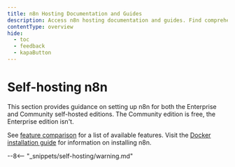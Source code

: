 ```yaml
---
title: n8n Hosting Documentation and Guides
description: Access n8n hosting documentation and guides. Find comprehensive resources to help you set up and manage your self-hosted n8n instances.
contentType: overview
hide:
  - toc
  - feedback
  - kapaButton
---
```


# Self-hosting n8n

This section provides guidance on setting up n8n for both the Enterprise and Community self-hosted editions. The Community edition is free, the Enterprise edition isn't. 

See [feature comparison](/choose-n8n.md#feature-comparison) for a list of available features. Visit the [Docker installation guide](/hosting/installation/docker.md) for information on installing n8n.

--8<-- "_snippets/self-hosting/warning.md"
